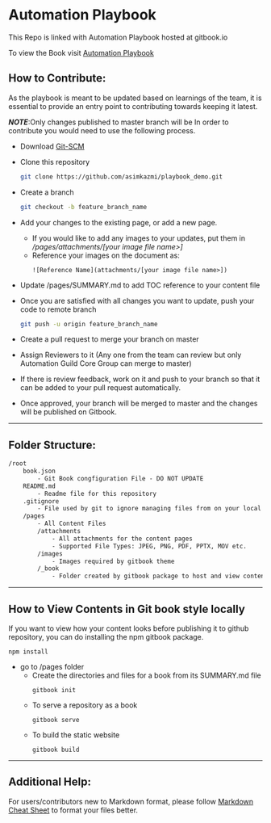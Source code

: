 # Automation Playbook

This Repo is linked with Automation Playbook hosted at gitbook.io

To view the Book visit [Automation Playbook](https://qantasqe.gitbook.io/automationplaybook)
## How to Contribute:

As the playbook is meant to be updated based on learnings of the team, it is essential to provide an entry point to contributing towards keeping it latest.

**_NOTE_**:Only changes published to master branch will be 
In order to contribute you would need to use the following process.

- Download [Git-SCM](https://git-scm.com/downloads)
- Clone this repository 
  ```bash
  git clone https://github.com/asimkazmi/playbook_demo.git
  ```
- Create a branch 
  ```bash
  git checkout -b feature_branch_name
  ```
- Add your changes to the existing page, or add a new page. 
  - If you would like to add any images to your updates, put them in _/pages/attachments/[your image file name>]_
  - Reference your images on the document as:
    ```
    ![Reference Name](attachments/[your image file name>])
    ```
- Update /pages/SUMMARY.md to add TOC reference to your content file

- Once you are satisfied with all changes you want to update, push your code to remote branch 
    ```bash
    git push -u origin feature_branch_name
    ```
- Create a pull request to merge your branch on master
- Assign Reviewers to it (Any one from the team can review but only Automation Guild Core Group can merge to master)
- If there is review feedback, work on it and push to your branch so that it can be added to your pull request automatically. 
- Once approved, your branch will be merged to master and the changes will be published on Gitbook. 
___
## Folder Structure: 
```txt
/root
    book.json
        - Git Book congfiguration File - DO NOT UPDATE
    README.md 
        - Readme file for this repository
    .gitignore
        - File used by git to ignore managing files from on your local  repository being pushed to remote.
    /pages
        - All Content Files 
        /attachments 
            - All attachments for the content pages
            - Supported File Types: JPEG, PNG, PDF, PPTX, MOV etc. 
        /images
            - Images required by gitbook theme 
        /_book
            - Folder created by gitbook package to host and view contents locally. 
```    
___
## How to View Contents in Git book style locally

If you want to view how your content looks before publishing it to github repository, you can do installing the npm gitbook package. 
```
npm install 
```
- go to /pages folder
  - Create the directories and files for a book from its SUMMARY.md file
    ```
    gitbook init
    ```
  - To serve a repository as a book
    ```
    gitbook serve
    ``` 
  - To build the static website
    ```
    gitbook build
    ```
___
## Additional Help: 

For users/contributors new to Markdown format, please follow [Markdown Cheat Sheet](https://github.com/adam-p/markdown-here/wiki/Markdown-Cheatsheet) to format your files better. 
